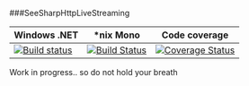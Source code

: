 ###SeeSharpHttpLiveStreaming

Windows .NET | *nix Mono  | Code coverage
------------ | -----------|--------------
[![Build status](https://ci.appveyor.com/api/projects/status/mclbgbbph1fmhp5i?svg=true)](https://ci.appveyor.com/project/tpaananen/seesharphttplivestreaming) | [![Build Status](https://travis-ci.org/tpaananen/SeeSharpHttpLiveStreaming.svg?branch=master)](https://travis-ci.org/tpaananen/SeeSharpHttpLiveStreaming) | [![Coverage Status](https://coveralls.io/repos/tpaananen/SeeSharpHttpLiveStreaming/badge.svg)](https://coveralls.io/r/tpaananen/SeeSharpHttpLiveStreaming)


Work in progress.. so do not hold your breath
